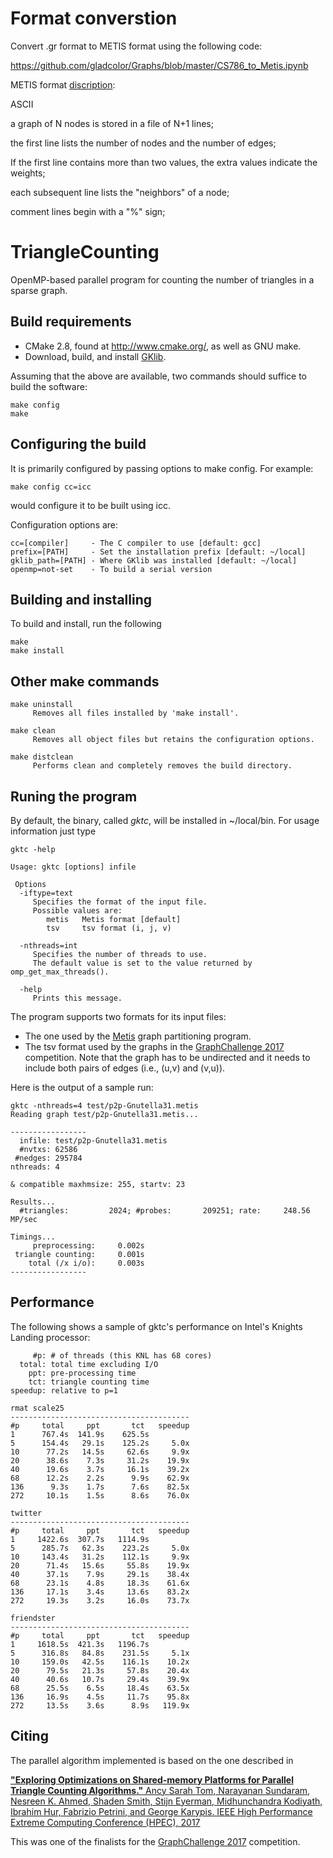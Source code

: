 # Format converstion
Convert .gr format to METIS format using the following code:

https://github.com/gladcolor/Graphs/blob/master/CS786_to_Metis.ipynb

METIS format [discription](https://people.sc.fsu.edu/~jburkardt/data/metis_graph/metis_graph.html):

ASCII

a graph of N nodes is stored in a file of N+1 lines;

the first line lists the number of nodes and the number of edges;

If the first line contains more than two values, the extra values indicate the weights;

each subsequent line lists the "neighbors" of a node;

comment lines begin with a "%" sign;

# TriangleCounting
OpenMP-based parallel program for counting the number of triangles in a sparse graph.


## Build requirements
 - CMake 2.8, found at http://www.cmake.org/, as well as GNU make. 
 - Download, build, and install [GKlib](https://github.com/KarypisLab/GKlib).

Assuming that the above are available, two commands should suffice to 
build the software:
```
make config 
make
```

## Configuring the build
It is primarily configured by passing options to make config. For example:
```
make config cc=icc
```

would configure it to be built using icc.

Configuration options are:
```
cc=[compiler]     - The C compiler to use [default: gcc]
prefix=[PATH]     - Set the installation prefix [default: ~/local]
gklib_path=[PATH] - Where GKlib was installed [default: ~/local]
openmp=not-set    - To build a serial version
```

## Building and installing
To build and install, run the following
```
make
make install
```

## Other make commands
    make uninstall 
         Removes all files installed by 'make install'.
   
    make clean 
         Removes all object files but retains the configuration options.
   
    make distclean 
         Performs clean and completely removes the build directory.


## Runing the program 
By default, the binary, called _gktc_, will be installed in ~/local/bin.
For usage information just type
```
gktc -help

Usage: gktc [options] infile

 Options
  -iftype=text
     Specifies the format of the input file.
     Possible values are:
        metis   Metis format [default]
        tsv     tsv format (i, j, v)

  -nthreads=int
     Specifies the number of threads to use.
     The default value is set to the value returned by omp_get_max_threads().

  -help
     Prints this message.
```

The program supports two formats for its input files: 
- The one used by the [Metis](http://www.cs.umn.edu/~metis) graph 
  partitioning program.
- The tsv format used by the graphs in the 
  [GraphChallenge 2017](http://graphchallenge.mit.edu/) competition.
Note that the graph has to be undirected and it needs to include both pairs of
edges (i.e., (u,v) and (v,u)).

Here is the output of a sample run:
```
gktc -nthreads=4 test/p2p-Gnutella31.metis
Reading graph test/p2p-Gnutella31.metis...

-----------------
  infile: test/p2p-Gnutella31.metis
  #nvtxs: 62586
 #nedges: 295784
nthreads: 4

& compatible maxhmsize: 255, startv: 23

Results...
  #triangles:         2024; #probes:       209251; rate:     248.56 MP/sec

Timings...
     preprocessing:     0.002s
 triangle counting:     0.001s
    total (/x i/o):     0.003s
-----------------
```


## Performance 
The following shows a sample of gktc's performance on Intel's Knights Landing
processor:

```
     #p: # of threads (this KNL has 68 cores)
  total: total time excluding I/O
    ppt: pre-processing time
    tct: triangle counting time
speedup: relative to p=1

rmat scale25 
----------------------------------------
#p     total     ppt       tct   speedup 
1      767.4s  141.9s    625.5s   
5      154.4s   29.1s    125.2s     5.0x 
10      77.2s   14.5s     62.6s     9.9x
20      38.6s    7.3s     31.2s    19.9x
40      19.6s    3.7s     16.1s    39.2x
68      12.2s    2.2s      9.9s    62.9x
136      9.3s    1.7s      7.6s    82.5x
272     10.1s    1.5s      8.6s    76.0x

twitter 
----------------------------------------
#p     total     ppt       tct   speedup    
1     1422.6s  307.7s   1114.9s  
5      285.7s   62.3s    223.2s     5.0x 
10     143.4s   31.2s    112.1s     9.9x 
20      71.4s   15.6s     55.8s    19.9x 
40      37.1s    7.9s     29.1s    38.4x 
68      23.1s    4.8s     18.3s    61.6x 
136     17.1s    3.4s     13.6s    83.2x 
272     19.3s    3.2s     16.0s    73.7x 

friendster 
----------------------------------------
#p     total     ppt       tct   speedup  
1     1618.5s  421.3s   1196.7s   
5      316.8s   84.8s    231.5s     5.1x  
10     159.0s   42.5s    116.1s    10.2x 
20      79.5s   21.3s     57.8s    20.4x
40      40.6s   10.7s     29.4s    39.9x 
68      25.5s    6.5s     18.4s    63.5x 
136     16.9s    4.5s     11.7s    95.8x 
272     13.5s    3.6s      8.9s   119.9x 
```

## Citing 
The parallel algorithm implemented is based on the one described in

[__"Exploring Optimizations on Shared-memory Platforms for Parallel Triangle Counting
Algorithms."__ Ancy Sarah Tom, Narayanan Sundaram, Nesreen K. Ahmed, Shaden Smith, 
Stijn Eyerman, Midhunchandra Kodiyath, Ibrahim Hur, Fabrizio Petrini, and George
Karypis. IEEE High Performance Extreme Computing Conference (HPEC),
2017](http://glaros.dtc.umn.edu/gkhome/node/1214)

This was one of the finalists for the [GraphChallenge
2017](http://graphchallenge.mit.edu/) competition.

